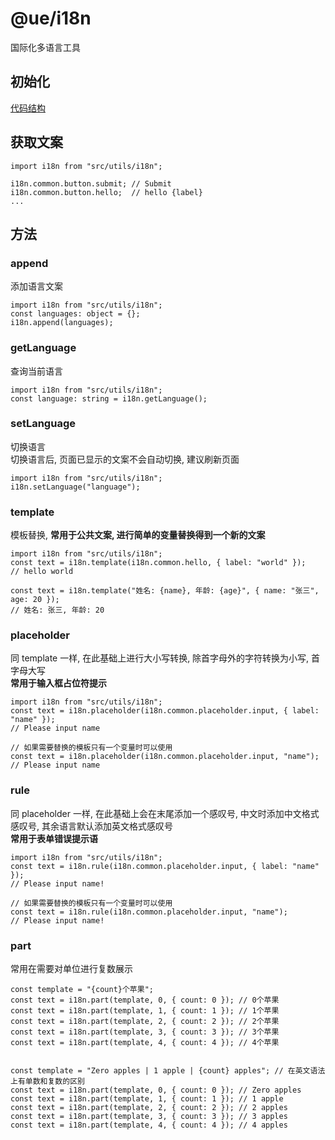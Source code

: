 # @ue/i18n

国际化多语言工具

## 初始化
[代码结构](./doc/init.md)

## 获取文案

```
import i18n from "src/utils/i18n";

i18n.common.button.submit; // Submit
i18n.common.button.hello;  // hello {label}
...
```

## 方法

### append
添加语言文案
```
import i18n from "src/utils/i18n";
const languages: object = {};
i18n.append(languages);
```

### getLanguage
查询当前语言
```
import i18n from "src/utils/i18n";
const language: string = i18n.getLanguage();
```

### setLanguage
切换语言
<br/>
切换语言后, 页面已显示的文案不会自动切换, 建议刷新页面
```
import i18n from "src/utils/i18n";
i18n.setLanguage("language");
```

### template
模板替换, **常用于公共文案, 进行简单的变量替换得到一个新的文案**
```
import i18n from "src/utils/i18n";
const text = i18n.template(i18n.common.hello, { label: "world" });
// hello world

const text = i18n.template("姓名: {name}, 年龄: {age}", { name: "张三", age: 20 });
// 姓名: 张三, 年龄: 20
```

### placeholder
同 template 一样, 在此基础上进行大小写转换, 除首字母外的字符转换为小写, 首字母大写
<br/>
**常用于输入框占位符提示**
```
import i18n from "src/utils/i18n";
const text = i18n.placeholder(i18n.common.placeholder.input, { label: "name" });
// Please input name

// 如果需要替换的模板只有一个变量时可以使用
const text = i18n.placeholder(i18n.common.placeholder.input, "name");
// Please input name
```

### rule
同 placeholder 一样, 在此基础上会在末尾添加一个感叹号, 中文时添加中文格式感叹号, 其余语言默认添加英文格式感叹号
<br/>
**常用于表单错误提示语**
```
import i18n from "src/utils/i18n";
const text = i18n.rule(i18n.common.placeholder.input, { label: "name" });
// Please input name!

// 如果需要替换的模板只有一个变量时可以使用
const text = i18n.rule(i18n.common.placeholder.input, "name");
// Please input name!
```

### part
常用在需要对单位进行复数展示
```
const template = "{count}个苹果";
const text = i18n.part(template, 0, { count: 0 }); // 0个苹果
const text = i18n.part(template, 1, { count: 1 }); // 1个苹果
const text = i18n.part(template, 2, { count: 2 }); // 2个苹果
const text = i18n.part(template, 3, { count: 3 }); // 3个苹果
const text = i18n.part(template, 4, { count: 4 }); // 4个苹果


const template = "Zero apples | 1 apple | {count} apples"; // 在英文语法上有单数和复数的区别
const text = i18n.part(template, 0, { count: 0 }); // Zero apples
const text = i18n.part(template, 1, { count: 1 }); // 1 apple
const text = i18n.part(template, 2, { count: 2 }); // 2 apples
const text = i18n.part(template, 3, { count: 3 }); // 3 apples
const text = i18n.part(template, 4, { count: 4 }); // 4 apples
```